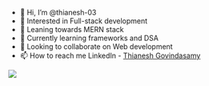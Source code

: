 - 👋 Hi, I’m @thianesh-03
- 👀 Interested in Full-stack development
- 👀 Leaning towards MERN stack
- 🌱 Currently learning frameworks and DSA
- 💞️ Looking to collaborate on Web development
- 📫 How to reach me LinkedIn - [Thianesh Govindasamy](https://www.linkedin.com/in/thianesh-g-686975200)
<img src="https://github-readme-stats.vercel.app/api?username=thianesh-03&&show_icons=true&title_color=ffffff&icon_color=bb2acf&text_color=daf7dc&bg_color=151515">
